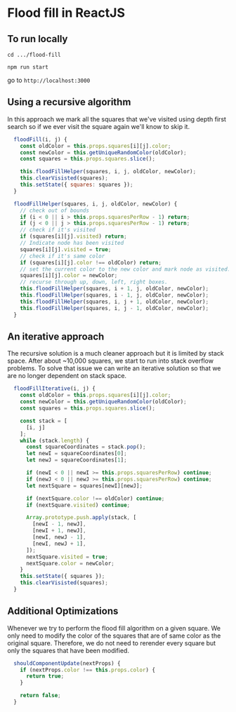 # Flood fill in ReactJS

## To run locally
`cd .../flood-fill`

`npm run start`

go to `http://localhost:3000`

## Using a recursive algorithm
In this approach we mark all the squares that we've visited using depth first search so if we ever visit the square again we'll know to skip it.

```javascript
  floodFill(i, j) {
    const oldColor = this.props.squares[i][j].color;
    const newColor = this.getUniqueRandomColor(oldColor);
    const squares = this.props.squares.slice();

    this.floodFillHelper(squares, i, j, oldColor, newColor);
    this.clearVisisted(squares);
    this.setState({ squares: squares });
  }

  floodFillHelper(squares, i, j, oldColor, newColor) {
    // check out of bounds
    if (i < 0 || i > this.props.squaresPerRow - 1) return;
    if (j < 0 || j > this.props.squaresPerRow - 1) return;
    // check if it's visited
    if (squares[i][j].visited) return;
    // Indicate node has been visited
    squares[i][j].visited = true;
    // check if it's same color
    if (squares[i][j].color !== oldColor) return;
    // set the current color to the new color and mark node as visited.
    squares[i][j].color = newColor;
    // recurse through up, down, left, right boxes.
    this.floodFillHelper(squares, i + 1, j, oldColor, newColor);
    this.floodFillHelper(squares, i - 1, j, oldColor, newColor);
    this.floodFillHelper(squares, i, j + 1, oldColor, newColor);
    this.floodFillHelper(squares, i, j - 1, oldColor, newColor);
  }
```

## An iterative approach
The recursive solution is a much cleaner approach but it is limited by stack space. After about ~10,000 squares, we start to run into stack overflow problems. To solve that issue we can write an iterative solution so that we are no longer dependent on stack space.
```javascript
  floodFillIterative(i, j) {
    const oldColor = this.props.squares[i][j].color;
    const newColor = this.getUniqueRandomColor(oldColor);
    const squares = this.props.squares.slice();

    const stack = [
      [i, j]
    ];
    while (stack.length) {
      const squareCoordinates = stack.pop();
      let newI = squareCoordinates[0];
      let newJ = squareCoordinates[1];

      if (newI < 0 || newI >= this.props.squaresPerRow) continue;
      if (newJ < 0 || newJ >= this.props.squaresPerRow) continue;
      let nextSquare = squares[newI][newJ];

      if (nextSquare.color !== oldColor) continue;
      if (nextSquare.visited) continue;

      Array.prototype.push.apply(stack, [
        [newI - 1, newJ],
        [newI + 1, newJ],
        [newI, newJ - 1],
        [newI, newJ + 1],
      ]);
      nextSquare.visited = true;
      nextSquare.color = newColor;
    }
    this.setState({ squares });
    this.clearVisisted(squares);
  }
```

## Additional Optimizations
Whenever we try to perform the flood fill algorithm on a given square. We only need to modify the color of the squares that are of same color as the original square.
Therefore, we do not need to rerender every square but only the squares that have been modified.

```javascript
  shouldComponentUpdate(nextProps) {
    if (nextProps.color !== this.props.color) {
      return true;
    }

    return false;
  }
```
